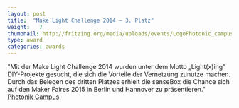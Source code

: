 ```yaml
---
layout: post
title:  "Make Light Challenge 2014 – 3. Platz"
weight:   7
thumbnail: http://fritzing.org/media/uploads/events/LogoPhotonic_campus.png
type: award
categories: awards
---
```

"Mit der Make Light Challenge 2014 wurden unter dem Motto „Light(x)ing” DIY-Projekte gesucht, die sich die Vorteile der Vernetzung zunutze machen. Durch das Belegen des dritten Platzes erhielt die senseBox die Chance sich auf den Maker Faires 2015 in Berlin und Hannover zu präsentieren."
<br><a href="http://www.photonik-campus.de/2014/das-sind-die-gewinner-des-make-light-wettbewerbs-2014/">Photonik Campus</a>
